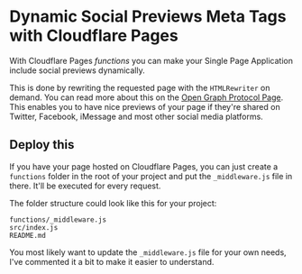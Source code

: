 # Dynamic Social Previews Meta Tags with Cloudflare Pages

With Cloudflare Pages *functions* you can make your Single Page Application include social previews dynamically.

This is done by rewriting the requested page with the `HTMLRewriter` on demand. You can read more about this on the [Open Graph Protocol Page](https://ogp.me). This enables you to have nice previews of your page if they're shared on Twitter, Facebook, iMessage and most other social media platforms.

## Deploy this

If you have your page hosted on Cloudflare Pages, you can just create a `functions` folder in the root of your project and put the `_middleware.js` file in there. It'll be executed for every request.

The folder structure could look like this for your project:

```
functions/_middleware.js
src/index.js
README.md
```

You most likely want to update the `_middleware.js` file for your own needs, I've commented it a bit to make it easier to understand.
